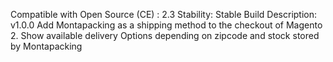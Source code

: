 Compatible with Open Source (CE) : 2.3
Stability: Stable Build
Description:
v1.0.0
Add Montapacking as a shipping method to the checkout of Magento 2.
Show available delivery Options depending on zipcode and stock stored by Montapacking
